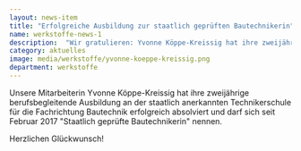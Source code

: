 ```yaml
---
layout: news-item
title: "Erfolgreiche Ausbildung zur staatlich geprüften Bautechnikerin"
name: werkstoffe-news-1
description:  "Wir gratulieren: Yvonne Köppe-Kreissig hat ihre zweijährige berufsbegleitende Ausbildung erfolgreich absolviert."
category: aktuelles
image: media/werkstoffe/yvonne-koeppe-kreissig.png
department: werkstoffe
---
```


Unsere Mitarbeiterin  Yvonne Köppe-Kreissig hat ihre zweijährige berufsbegleitende Ausbildung an der staatlich anerkannten Technikerschule für die Fachrichtung Bautechnik erfolgreich absolviert und darf sich seit Februar 2017 "Staatlich geprüfte Bautechnikerin" nennen.

Herzlichen Glückwunsch!